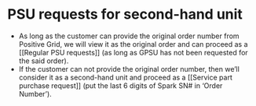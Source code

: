 # PSU requests for second-hand unit
- As long as the customer can provide the original order number from Positive Grid, we will view it as the original order and can proceed as a [[Regular PSU requests]] (as long as GPSU has not been requested for the said order).
- If the customer can not provide the original order number, then we’ll consider it as a second-hand unit and proceed as a [[Service part purchase request]] (put the last 6 digits of Spark SN# in ‘Order Number’).